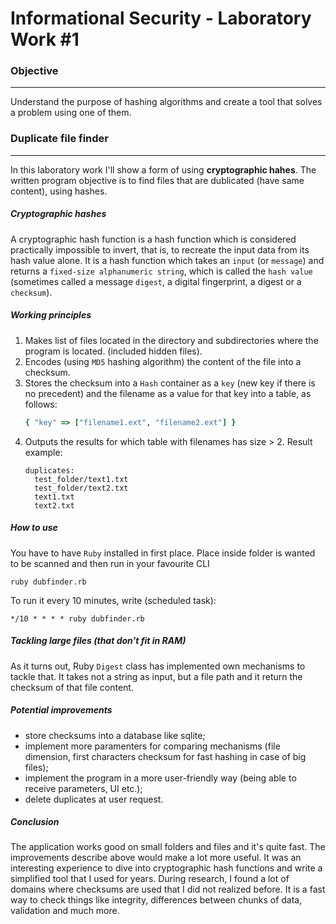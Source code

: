 # Informational Security - Laboratory Work #1

### Objective 
-----
Understand the purpose of hashing algorithms and create a tool that solves a problem using one of them.

### Duplicate file finder
-----
In this laboratory  work I'll show a form of using **cryptographic hahes**. The written program objective is to find files that are dublicated (have same content), using hashes.
##### Cryptographic hashes
A cryptographic hash function is a hash function which is considered practically impossible to invert, that is, to recreate the input data from its hash value alone. It is a hash function which takes an `input` (or `message`) and returns a `fixed-size alphanumeric string`, which is called the `hash value` (sometimes called a message `digest`, a digital fingerprint, a digest or a `checksum`).

##### Working principles
1. Makes list of files located in the directory and subdirectories where the program is located. (included hidden files).
2. Encodes (using `MD5` hashing algorithm) the content of the file into a checksum.
3. Stores the checksum into a `Hash` container as a `key` (new key if there is no precedent) and the filename as a value for that key into a table, as follows:
    ```ruby
    { "key" => ["filename1.ext", "filename2.ext"] } 
    ```
4. Outputs the results for which table with filenames has size  > 2. Result example:
    ```
    duplicates:
      test_folder/text1.txt
      test_folder/text2.txt
      text1.txt
      text2.txt
     ```
##### How to use
You have to have `Ruby` installed in first place.
Place inside folder is wanted to be scanned and then run in your favourite CLI 
```
ruby dubfinder.rb
```

To run it every 10 minutes, write (scheduled task): 
```
*/10 * * * * ruby dubfinder.rb
```

##### Tackling large files (that don't fit in RAM)
As it turns out, Ruby `Digest` class has implemented own mechanisms to tackle that. It takes not a string as input, but a file path and it return the checksum of that file content.

##### Potential improvements
  * store checksums into a database like sqlite;
  * implement more paramenters for comparing mechanisms (file dimension, first characters checksum for fast hashing in case of big files);
  * implement the program in a more user-friendly way (being able to receive parameters, UI etc.);
  * delete duplicates at user request.
 
##### Conclusion 

The application works good on small folders and files and it's quite fast. The improvements describe above would make a lot more useful. It was an interesting experience to dive into cryptographic hash functions and write a simplified tool that I used for years. During research, I found a lot of domains where checksums are used that I did not realized before. It is a fast way to check things like integrity, differences between chunks of data, validation and much more.